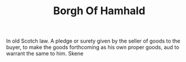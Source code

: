 ---
title: Borgh Of Hamhald
letter: B
permalink: "/definitions/bld-borgh-of-hamhald.html"
body: In old Scotch law. A pledge or surety given by the seller of goods to the buyer,
  to make the goods forthcoming as his own proper goods, aud to warrant the same to
  him. Skene
published_at: '2018-07-07'
source: Black's Law Dictionary 2nd Ed (1910)
layout: post
---